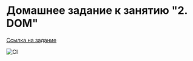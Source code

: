 # Домашнее задание к занятию "2. DOM"

[Ссылка на задание](https://github.com/Artyouhan/DOM.git)

![CI](https://github.com/Artyouha/ahj-homeworks_dom/actions/workflows/web.yml)
